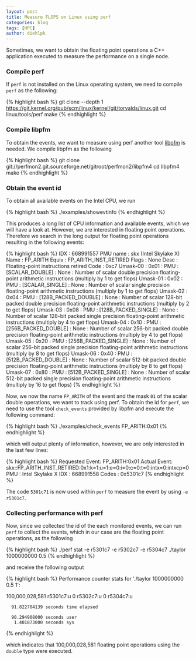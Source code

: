 ```yaml
---
layout: post
title: Measure FLOPS on Linux using perf
categories: blog
tags: [HPC]
author: diehlpk
---
```


Sometimes, we want to obtain the floating point operations a C++ application executed to measure the performance on a single node. 


### Compile perf

If `perf` is not installed on the  Linux operating system, we need to compile `perf` as the following:

{% highlight bash %}
git clone --depth 1 https://git.kernel.org/pub/scm/linux/kernel/git/torvalds/linux.git
cd linux/tools/perf
make
{% endhighlight %}
 
### Compile libpfm

To obtain the events, we want to measure using perf another tool [libpfm](https://perfmon2.sourceforge.net/) is needed. We compile
libpfm as the following

{% highlight bash %}
git clone git://perfmon2.git.sourceforge.net/gitroot/perfmon2/libpfm4
cd libpfm4
make
{% endhighlight %}

### Obtain the event id 

To obtain all available events on the Intel CPU, we run

{% highlight bash %}
./examples/showevtinfo
{% endhighlight %}

This produces a long list of CPU information and available events, which we will have a look at. However, we are interested in floating point operations. Therefore we search in the long output for floating point operations resulting in the following events:

{% highlight bash %}
IDX      : 668991557
PMU name : skx (Intel Skylake X)
Name     : FP_ARITH
Equiv    : FP_ARITH_INST_RETIRED
Flags    : None
Desc     : Floating-point instructions retired
Code     : 0xc7
Umask-00 : 0x01 : PMU : [SCALAR_DOUBLE] : None : Number of scalar double precision floating-point arithmetic instructions (multiply by 1 to get flops)
Umask-01 : 0x02 : PMU : [SCALAR_SINGLE] : None : Number of scalar single precision floating-point arithmetic instructions (multiply by 1 to get flops)
Umask-02 : 0x04 : PMU : [128B_PACKED_DOUBLE] : None : Number of scalar 128-bit packed double precision floating-point arithmetic instructions (multiply by 2 to get flops)
Umask-03 : 0x08 : PMU : [128B_PACKED_SINGLE] : None : Number of scalar 128-bit packed single precision floating-point arithmetic instructions (multiply by 4 to get flops)
Umask-04 : 0x10 : PMU : [256B_PACKED_DOUBLE] : None : Number of scalar 256-bit packed double precision floating-point arithmetic instructions (multiply by 4 to get flops)
Umask-05 : 0x20 : PMU : [256B_PACKED_SINGLE] : None : Number of scalar 256-bit packed single precision floating-point arithmetic instructions (multiply by 8 to get flops)
Umask-06 : 0x40 : PMU : [512B_PACKED_DOUBLE] : None : Number of scalar 512-bit packed double precision floating-point arithmetic instructions (multiply by 8 to get flops)
Umask-07 : 0x80 : PMU : [512B_PACKED_SINGLE] : None : Number of scalar 512-bit packed single precision floating-point arithmetic instructions (multiply by 16 to get flops)
{% endhighlight %}

Now, we now the name `FP_ARITH` of the event and the mask `01` of the scalar double operations, we want to track using perf. To obtain the id for `perf`, we need to use the tool `check_events` provided by libpfm and execute the following command: 

{% highlight bash %}
./examples/check_events FP_ARITH:0x01
{% endhighlight %}

which will output plenty of information, however, we are only interested in the last few lines:

{% highlight bash %}
Requested Event: FP_ARITH:0x01
Actual    Event: skx::FP_ARITH_INST_RETIRED:0x1:k=1:u=1:e=0:i=0:c=0:t=0:intx=0:intxcp=0
PMU            : Intel Skylake X
IDX            : 668991558
Codes          : 0x5301c7
{% endhighlight %}

The code `5301c71` is now used within `perf` to measure the event by using `-e r5301c7`.

### Collecting performance with perf

Now, since we collected the id of the each monitored events, we can run `perf` to collect the events, which in our case are the floating point operations, as the following

{% highlight bash %}
./perf stat -e r5301c7 -e r5302c7 -e r5304c7 ./taylor 1000000000 0.5 
{% endhighlight %}

and receive the following output 

{% highlight bash %}
 Performance counter stats for './taylor 1000000000 0.5 1':

   100,000,028,581      r5301c7:u
                 0      r5302c7:u
                 0      r5304c7:u

      91.822704139 seconds time elapsed

      90.294908000 seconds user
       1.401873000 seconds sys
{% endhighlight %}

which indicates that 100,000,028,581 floating point operations using the `double` type were executed.
